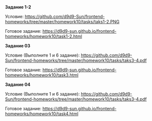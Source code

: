 **Задание 1-2**

Условие: https://github.com/d9d9-Sun/frontend-homeworks/tree/master/homework10/tasks/taks1-2.PNG

Готовое задание: https://d9d9-sun.github.io/frontend-homeworks/homework10/task1-2.html

**Задание 03**

Условие (Выполните 1 и 6 задание): https://github.com/d9d9-Sun/frontend-homeworks/tree/master/homework10/tasks/taks3-4.pdf

Готовое задание: https://d9d9-sun.github.io/frontend-homeworks/homework10/task3.html

**Задание 04**

Условие (Выполните 1 и 6 задание): https://github.com/d9d9-Sun/frontend-homeworks/tree/master/homework10/tasks/taks3-4.pdf

Готовое задание: https://d9d9-sun.github.io/frontend-homeworks/homework10/task4.html